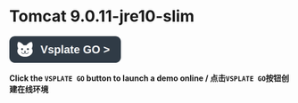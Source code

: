 # Tomcat 9.0.11-jre10-slim

<a href="https://www.vsplate.com/?docker-compose=https://github.com/vsplate/dcenvs/tomcat/9.0.11-jre10-slim"><img alt="VSPLATE GO" src="https://raw.githubusercontent.com/vsplate/images/master/vsgo_btn.png" width="200px"></a>

**Click the `VSPLATE GO` button to launch a demo online / 点击`VSPLATE GO`按钮创建在线环境**
